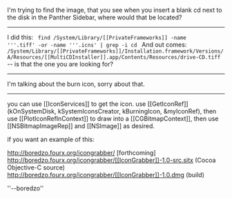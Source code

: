 I'm trying to find the image, that you see when you insert a blank cd next to the disk in the Panther Sidebar, where would that be located?

----

I did this:
<code>
find /System/Library/[[PrivateFrameworks]] -name '''.tiff' -or -name '''.icns' | grep -i cd
</code>
And out comes: <code>/System/Library/[[PrivateFrameworks]]/Installation.framework/Versions/A/Resources/[[MultiCDInstaller]].app/Contents/Resources/drive-CD.tiff</code> --  is that the one you are looking for?

----

I'm talking about the burn icon, sorry about that.

----

you can use [[IconServices]] to get the icon. use [[GetIconRef]](kOnSystemDisk, kSystemIconsCreator, kBurningIcon, &myIconRef), then use [[PlotIconRefInContext]] to draw into a [[CGBitmapContext]], then use [[NSBitmapImageRep]] and [[NSImage]] as desired.

if you want an example of this:

http://boredzo.fourx.org/icongrabber/ [forthcoming]
http://boredzo.fourx.org/icongrabber/[[IconGrabber]]-1.0-src.sitx (Cocoa Objective-C source)
http://boredzo.fourx.org/icongrabber/[[IconGrabber]]-1.0.dmg (build)

''--boredzo''